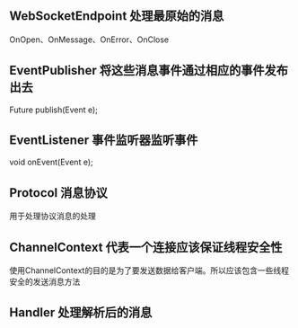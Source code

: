 ## WebSocketEndpoint 处理最原始的消息

OnOpen、OnMessage、OnError、OnClose

## EventPublisher 将这些消息事件通过相应的事件发布出去

Future publish(Event e);

## EventListener 事件监听器监听事件

void onEvent(Event e);

## Protocol 消息协议

用于处理协议消息的处理

## ChannelContext 代表一个连接应该保证线程安全性

使用ChannelContext的目的是为了要发送数据给客户端。所以应该包含一些线程安全的发送消息方法

## Handler 处理解析后的消息

